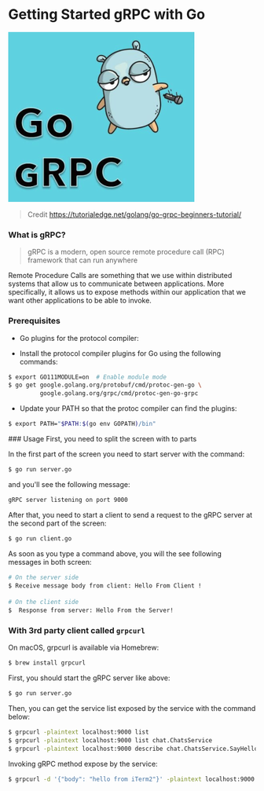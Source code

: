 # Getting Started gRPC with Go

![Go gRPC](./go-grpc.png)
> Credit https://tutorialedge.net/golang/go-grpc-beginners-tutorial/

### What is gRPC?

>  gRPC is a modern, open source remote procedure call (RPC) framework that can run anywhere

Remote Procedure Calls are something that we use within distributed systems that allow us to communicate between applications. More specifically, it allows us to expose methods within our application that we want other applications to be able to invoke.

### Prerequisites
* Go plugins for the protocol compiler:

* Install the protocol compiler plugins for Go using the following commands:
```bash
$ export GO111MODULE=on  # Enable module mode
$ go get google.golang.org/protobuf/cmd/protoc-gen-go \
         google.golang.org/grpc/cmd/protoc-gen-go-grpc
```

* Update your PATH so that the protoc compiler can find the plugins:
```bash
$ export PATH="$PATH:$(go env GOPATH)/bin"
```
### Usage
First, you need to split the screen with to parts

In the first part of the screen you need to start server with the command:
```bash
$ go run server.go
```
and you'll see the following message:
```bash
gRPC server listening on port 9000
```
After that, you need to start a client to send a request to the gRPC server at the second part of the screen:
```bash
$ go run client.go
```
As soon as you type a command above, you will the see following messages in both screen:
```bash
# On the server side
$ Receive message body from client: Hello From Client !

# On the client side
$  Response from server: Hello From the Server!       
```
### With 3rd party client called `grpcurl`

On macOS, grpcurl is available via Homebrew:
```bash
$ brew install grpcurl
```

First, you should start the gRPC server like above:
```bash
$ go run server.go 
```

Then, you can get the service list exposed by the service with the command below:
```bash
$ grpcurl -plaintext localhost:9000 list
$ grpcurl -plaintext localhost:9000 list chat.ChatsService
$ grpcurl -plaintext localhost:9000 describe chat.ChatsService.SayHello
```

Invoking gRPC method expose by the service:
```bash
$ grpcurl -d '{"body": "hello from iTerm2"}' -plaintext localhost:9000 chat.ChatsService/SayHello
```
